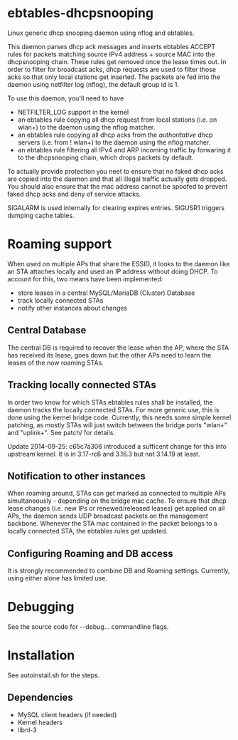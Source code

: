 ebtables-dhcpsnooping
=====================

Linux generic dhcp snooping daemon using nflog and ebtables.

This daemon parses dhcp ack messages and inserts ebtables ACCEPT rules for
packets matching source IPv4 address + source MAC into the dhcpsnooping chain.
These rules get removed once the lease times out. In order to filter for
broadcast acks, dhcp requests are used to filter those acks so that only local
stations get inserted. The packets are fed into the daemon using netfilter log
(nflog), the default group id is 1.

To use this daemon, you'll need to have
  - NETFILTER\_LOG support in the kernel
  - an ebtables rule copying all dhcp request from local stations (i.e. on
    wlan+) to the daemon using the nflog matcher.
  - an ebtables rule copying all dhcp acks from the *authoritative* dhcp
    servers (i.e. from ! wlan+) to the daemon using the nflog matcher.
  - an ebtables rule filtering all IPv4 and ARP incoming traffic by
    forwaring it to the dhcpsnooping chain, which drops packets by default.

To actually provide protection you neet to ensure that no faked dhcp acks
are copied into the daemon and that all illegal traffic actually gets dropped.
You should also ensure that the mac address cannot be spoofed to prevent faked
dhcp acks and deny of service attacks.

SIGALARM is used internally for clearing expires entries.
SIGUSR1 triggers dumping cache tables.

Roaming support
===============

When used on multiple APs that share the ESSID, it looks to the daemon like an
STA attaches locally and used an IP address without doing DHCP. To account for
this, two means have been implemented:
- store leases in a central MySQL/MariaDB (Cluster) Database
- track locally connected STAs
- notify other instances about changes

Central Database
----------------

The central DB is required to recover the lease when the AP, where the STA has
received its lease, goes down but the other APs need to learn the leases of
the now roaming STAs.

Tracking locally connected STAs
--------------------------------

In order two know for which STAs ebtables rules shall be installed, the daemon
tracks the locally connected STAs. For more generic use, this is done using the
kernel bridge code. Currently, this needs some simple kernel patching, as
mostly STAs will just switch between the bridge ports "wlan+" and "uplink+".
See patch/ for details.

Update 2014-09-25: c65c7a306 introduced a sufficent change for this into
                   upstream kernel. It is in 3.17-rc6 and 3.16.3 but not
		   3.14.19 at least.

Notification to other instances
-------------------------------

When roaming around, STAs can get marked as connected to multiple APs
simultaneously - depending on the bridge mac cache. To ensure that dhcp
lease changes (i.e. new IPs or renewed/released leases) get applied on
all APs, the daemon sends UDP broadcast packets on the management backbone.
Whenever the STA mac contained in the packet belongs to a locally connected
STA, the ebtables rules get updated.

Configuring Roaming and DB access
---------------------------------

It is strongly recommended to combine DB and Roaming settings. Currently,
using either alone has limited use.

Debugging
=========

See the source code for --debug... commandline flags.

Installation
============

See autoinstall.sh for the steps.

Dependencies
------------

- MySQL client headers (if needed)
- Kernel headers
- libnl-3

